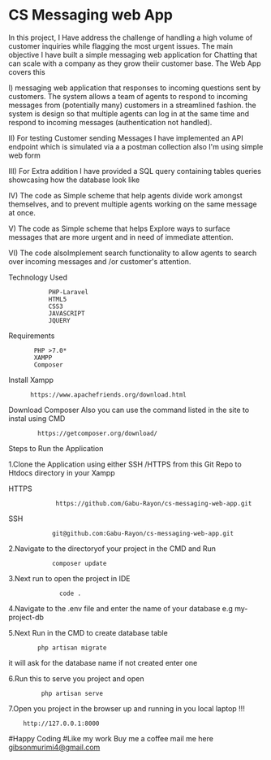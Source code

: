 # CS Messaging web App

In this project, I Have address the challenge of handling a high volume of customer inquiries
while flagging the most urgent issues. The main objective I have built a simple messaging web
application for Chatting that can scale with a company as they grow theiir customer base.
The Web App covers this 

I) messaging web application that  responses to incoming questions
   sent by  customers. The system  allows a team of agents to respond to incoming messages from (potentially many) customers in a streamlined fashion. 
   the system is design  so that multiple agents can log in at the same time and respond to incoming messages (authentication not  handled).

II) For testing  Customer sending Messages I have implemented  an API endpoint which  is simulated via a  a postman collection also I'm using simple web form 

III) For Extra addition I have provided a SQL query containing tables queries showcasing how the database look like

IV)  The code as  Simple scheme that  help agents divide work amongst themselves, and to prevent multiple agents working on the same message at once.

V) The code as  Simple scheme that  helps Explore ways to surface messages that are more urgent and in need of immediate attention.

VI) The code alsoImplement search functionality to allow agents to search over incoming messages and /or customer's attention.

Technology Used 
              
               PHP-Laravel 
               HTML5
               CSS3
               JAVASCRIPT
               JQUERY
      
 Requirements
    
           PHP >7.0*
           XAMPP 
           Composer 

Install Xampp  

          https://www.apachefriends.org/download.html
Download Composer Also you can use the command listed in the site to instal using CMD

            https://getcomposer.org/download/        
   
Steps to Run the Application


1.Clone the Application using either SSH /HTTPS from this Git Repo to Htdocs directory in your Xampp

HTTPS 

                 https://github.com/Gabu-Rayon/cs-messaging-web-app.git

SSH 

                git@github.com:Gabu-Rayon/cs-messaging-web-app.git
                
2.Navigate to the directoryof your project in the CMD and Run

                composer update 
3.Next run  to open the project in IDE

                  code .
                  
4.Navigate to the  .env file and enter the name of your database  e.g my-project-db

5.Next Run in the CMD to create database table

            php artisan migrate 

it will ask for the database name if not created  enter one

6.Run  this to serve you project and open 

             php artisan serve
7.Open you project in the browser up and running in you local laptop !!!

        http://127.0.0.1:8000



#Happy Coding  #Like my work Buy me a coffee mail me here gibsonmurimi4@gmail.com 






